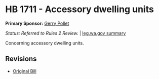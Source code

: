 # HB 1711 - Accessory dwelling units
**Primary Sponsor:** [Gerry Pollet](/person/leg/gerry.pollet.md)

*Status: Referred to Rules 2 Review.* | [leg.wa.gov summary](https://app.leg.wa.gov/billsummary?BillNumber=1711&Year=2021)

Concerning accessory dwelling units.

## Revisions
* [Original Bill](1/)